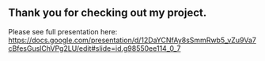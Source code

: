 ## Thank you for checking out my project.

Please see full presentation here: https://docs.google.com/presentation/d/12DaYCNfAy8sSmmRwb5_vZu9Va7cBfesGuslChVPg2LU/edit#slide=id.g98550ee114_0_7
